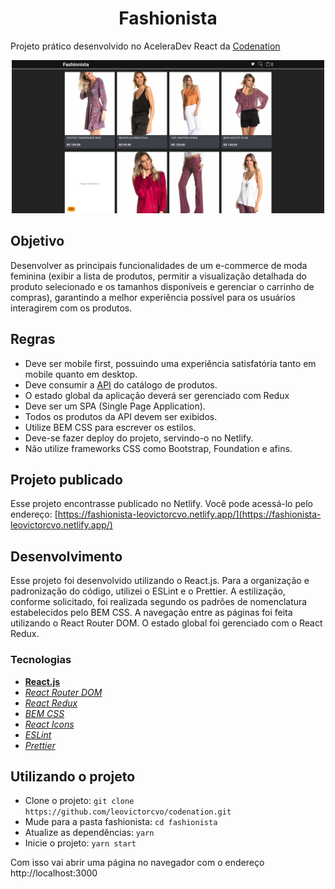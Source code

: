 <h1 align="center">
  Fashionista
</h1>

Projeto prático desenvolvido no AceleraDev React da [Codenation](https://codenation.dev/)

<div align="center">
  <img alt="Fashionista" src="./.github/fashionista.png" width="500px"/>
</div>

## Objetivo

Desenvolver as principais funcionalidades de um e-commerce de moda feminina (exibir a lista de produtos, permitir a visualização detalhada do produto selecionado e os tamanhos disponíveis e gerenciar o carrinho de compras), garantindo a melhor experiência possível para os usuários interagirem com os produtos.

## Regras

- Deve ser mobile first, possuindo uma experiência satisfatória tanto em mobile quanto em desktop.
- Deve consumir a [API](https://5e9935925eabe7001681c856.mockapi.io/api/v1/catalog) do catálogo de produtos.
- O estado global da aplicação deverá ser gerenciado com Redux
- Deve ser um SPA (Single Page Application).
- Todos os produtos da API devem ser exibidos.
- Utilize BEM CSS para escrever os estilos.
- Deve-se fazer deploy do projeto, servindo-o no Netlify.
- Não utilize frameworks CSS como Bootstrap, Foundation e afins.

## Projeto publicado

Esse projeto encontrasse publicado no Netlify. Você pode acessá-lo pelo endereço: [https://fashionista-leovictorcvo.netlify.app/](https://fashionista-leovictorcvo.netlify.app/)

## Desenvolvimento

Esse projeto foi desenvolvido utilizando o React.js. Para a organização e padronização do código, utilizei o ESLint e o Prettier. A estilização, conforme solicitado, foi realizada segundo os padrões de nomenclatura estabelecidos pelo BEM CSS. A navegação entre as páginas foi feita utilizando o React Router DOM. O estado global foi gerenciado com o React Redux.

### Tecnologias

- **[React.js](https://reactjs.org/)**
- _[React Router DOM](https://reacttraining.com/react-router/web/guides/quick-start)_
- _[React Redux](https://react-redux.js.org/)_
- _[BEM CSS](http://getbem.com/)_
- _[React Icons](https://react-icons.netlify.com/#/)_
- _[ESLint](https://eslint.org/)_
- _[Prettier](https://prettier.io/)_

## Utilizando o projeto

- Clone o projeto: `git clone https://github.com/leovictorcvo/codenation.git`
- Mude para a pasta fashionista: `cd fashionista`
- Atualize as dependências: `yarn`
- Inicie o projeto: `yarn start`

Com isso vai abrir uma página no navegador com o endereço http://localhost:3000
